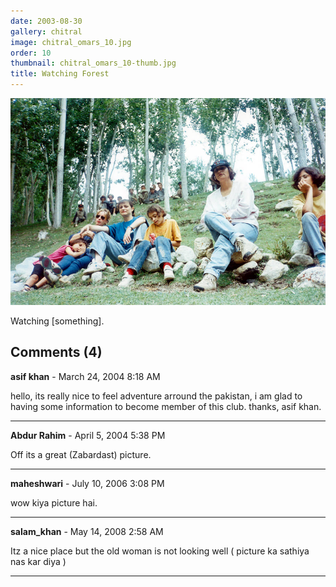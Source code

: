 ```yaml
---
date: 2003-08-30
gallery: chitral
image: chitral_omars_10.jpg
order: 10
thumbnail: chitral_omars_10-thumb.jpg
title: Watching Forest
---
```


![Watching Forest](./chitral_omars_10.jpg)

Watching [something].

<div id="comments">

## Comments (4)

**asif khan** - March 24, 2004  8:18 AM

hello,
its really nice to feel adventure arround the pakistan, i am glad to having some information to become member of this club.
thanks,
asif khan.

---

**Abdur Rahim** - April  5, 2004  5:38 PM

Off its a great (Zabardast) picture.

---

**maheshwari** - July 10, 2006  3:08 PM

wow kiya picture hai.

---

**salam_khan** - May 14, 2008  2:58 AM

Itz a nice place but the old woman is not looking well ( picture ka sathiya nas kar diya )

---

</div>